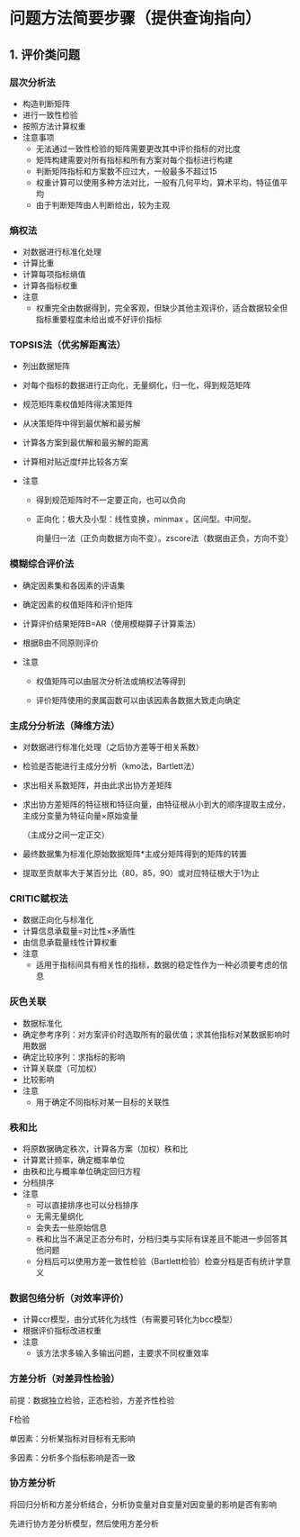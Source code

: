 # 问题方法简要步骤（提供查询指向）

## 1. 评价类问题

### 层次分析法

- 构造判断矩阵
- 进行一致性检验
- 按照方法计算权重
- 注意事项
  - 无法通过一致性检验的矩阵需要更改其中评价指标的对比度
  - 矩阵构建需要对所有指标和所有方案对每个指标进行构建
  - 判断矩阵指标和方案数不应过大，一般最多不超过15
  - 权重计算可以使用多种方法对比，一般有几何平均，算术平均，特征值平均
  - 由于判断矩阵由人判断给出，较为主观

### 熵权法

- 对数据进行标准化处理
- 计算比重
- 计算每项指标熵值
- 计算各指标权重
- 注意
  - 权重完全由数据得到，完全客观，但缺少其他主观评价，适合数据较全但指标重要程度未给出或不好评价指标

### TOPSIS法（优劣解距离法）

- 列出数据矩阵

- 对每个指标的数据进行正向化，无量纲化，归一化，得到规范矩阵

- 规范矩阵乘权值矩阵得决策矩阵

- 从决策矩阵中得到最优解和最劣解

- 计算各方案到最优解和最劣解的距离

- 计算相对贴近度f并比较各方案

- 注意

  - 得到规范矩阵时不一定要正向，也可以负向

  - 正向化：极大及小型：线性变换，minmax 。区间型。中间型。

    向量归一法（正负向数据方向不变）。zscore法（数据由正负，方向不变）

    

### 模糊综合评价法

- 确定因素集和各因素的评语集

- 确定因素的权值矩阵和评价矩阵

- 计算评价结果矩阵B=AR（使用模糊算子计算乘法）

- 根据B由不同原则评价

- 注意

  - 权值矩阵可以由层次分析法或熵权法等得到

  - 评价矩阵使用的隶属函数可以由该因素各数据大致走向确定

    

### 主成分分析法（降维方法）

- 对数据进行标准化处理（之后协方差等于相关系数）

- 检验是否能进行主成分分析（kmo法，Bartlett法）

- 求出相关系数矩阵，并由此求出协方差矩阵

- 求出协方差矩阵的特征根和特征向量，由特征根从小到大的顺序提取主成分，主成分变量为特征向量×原始变量

  （主成分之间一定正交）

- 最终数据集为标准化原始数据矩阵*主成分矩阵得到的矩阵的转置

- 提取至贡献率大于某百分比（80，85，90）或对应特征根大于1为止

### CRITIC赋权法

- 数据正向化与标准化
- 计算信息承载量=对比性×矛盾性
- 由信息承载量线性计算权重
- 注意
  - 适用于指标间具有相关性的指标，数据的稳定性作为一种必须要考虑的信息

### 灰色关联

- 数据标准化
- 确定参考序列：对方案评价时选取所有的最优值；求其他指标对某数据影响时用数据
- 确定比较序列：求指标的影响
- 计算关联度（可加权）
- 比较影响
- 注意
  - 用于确定不同指标对某一目标的关联性

### 秩和比

- 将原数据确定秩次，计算各方案（加权）秩和比
- 计算累计频率，确定概率单位
- 由秩和比与概率单位确定回归方程
- 分档排序
- 注意
  - 可以直接排序也可以分档排序
  - 无需无量纲化
  - 会失去一些原始信息
  - 秩和比当不满足正态分布时，分档归类与实际有误差且不能进一步回答其他问题
  - 分档后可以使用方差一致性检验（Bartlett检验）检查分档是否有统计学意义

### 数据包络分析（对效率评价）

- 计算ccr模型，由分式转化为线性（有需要可转化为bcc模型）
- 根据评价指标改进权重
- 注意
  - 该方法求多输入多输出问题，主要求不同权重效率

### 方差分析（对差异性检验）

前提：数据独立检验，正态检验，方差齐性检验

F检验

单因素：分析某指标对目标有无影响

多因素：分析多个指标影响是否一致

### 协方差分析

将回归分析和方差分析结合，分析协变量对自变量对因变量的影响是否有影响

先进行协方差分析模型，然后使用方差分析